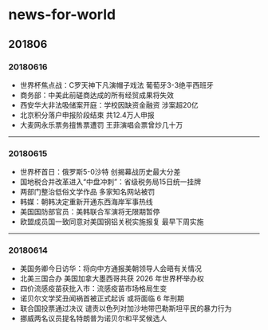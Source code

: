 # news-for-world

## 201806

### 20180616
- 世界杯焦点战：C罗天神下凡演帽子戏法 葡萄牙3-3绝平西班牙
- 商务部：中美此前磋商达成的所有经贸成果将失效
- 西安华大非法吸储案开庭：学校因缺资金融资 涉案超20亿
- 北京积分落户申报阶段结束 共12.4万人申报
- 大麦网永乐票务擅售票遭罚 王菲演唱会票曾炒几十万
---
### 20180615
- 世界杯首日：俄罗斯5-0沙特 创揭幕战历史最大分差
- 国地税合并改革进入“中盘冲刺”：省级税务局15日统一挂牌
- 两部门整治低俗文学作品 多家知名网站被罚
- 韩媒：朝韩决定重新开通东西海岸军事热线
- 美国国防部官员：美韩联合军演将无限期暂停
- 欧盟成员国一致同意对美国钢铝关税实施报复 最早下周实施
---
### 20180614
- 美国务卿今日访华：将向中方通报美朝领导人会晤有关情况
- 北美三国合办 美国加拿大墨西哥共获 2026 年世界杯举办权
- 四价流感疫苗获批入市：流感疫苗市场格局生变
- 诺贝尔文学奖丑闻祸首被正式起诉 或将面临 6 年刑期
- 联合国投票通过决议 谴责以色列对加沙地带巴勒斯坦平民的暴力行为
- 挪威两名议员提名特朗普为诺贝尔和平奖候选人
